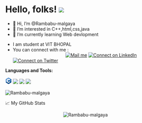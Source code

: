 # Hello, folks! <img src="https://raw.githubusercontent.com/MartinHeinz/MartinHeinz/master/wave.gif" width="30px">
- 👋 Hi, I’m @Rambabu-malgaya
- 👀 I’m interested in C++,html,css,java
- 🌱 I’m currently learning Web devlopment
<!--- 📫 How to reach me  Mail to:rambabumalgaya7@gmail.com--->
-  I am student at VIT BHOPAL
- You can connect with  me : 
<br />&nbsp; &nbsp;&nbsp;&nbsp;&nbsp; &nbsp; &nbsp; &nbsp; &nbsp; &nbsp;   &nbsp; &nbsp; &nbsp; &nbsp; &nbsp; &nbsp; &nbsp; &nbsp; &nbsp; &nbsp; &nbsp; &nbsp; &nbsp;[<img height=30 width=30 alt="Mail me" src="https://img-premium.flaticon.com/png/512/725/725643.png?token=exp=1622606153~hmac=a3140f769e7bad4afbb2545760033bcc">](mailto:rambabumalgaya7@gmail.com)
[<img height=30 width=30 alt="Connect on LinkedIn" src="https://image.flaticon.com/icons/png/512/61/61109.png">](https://www.linkedin.com/in/rambabu-malgaya/) 
[<img height=30 width=30 alt="Connect on Twitter" src="https://image.flaticon.com/icons/png/512/1384/1384033.png">](https://twitter.com/MalgayaRambabu?s=09)

**Languages and Tools:**  

<code><img height="20" src="https://raw.githubusercontent.com/github/explore/80688e429a7d4ef2fca1e82350fe8e3517d3494d/topics/cpp/cpp.png"></code>
<code><img height="20" src="https://image.flaticon.com/icons/png/512/919/919827.png"></code>
<code><img height="20" src="https://image.flaticon.com/icons/png/512/888/888847.png"></code>
<code><img height="20" src="https://image.flaticon.com/icons/png/512/919/919825.png"></code>


<p><img align="center" src="https://github-readme-stats.vercel.app/api/top-langs?username=Rambabu-malgaya&show_icons=true&locale=en&layout=compact" alt="Rambabu-malgaya" />



📈 My GitHub Stats

<p align="center"> <img src="https://github-readme-stats.vercel.app/api?username=Rambabu-malgaya&show_icons=true&theme=gotham" alt="Rambabu-malgaya" /> <!--you can use merko/dark/ radical/ merko/ gruvbox/ tokyonight/ onedark/ cobalt/ synthwave/highcontrast/ dracula-->
  
<!-- 
Rambabu-malgaya/Rambabu-malgaya is a ✨ special ✨ repository because its `README.md` (this file) appears on your GitHub profile.
You can click the Preview link to take a look at your changes.
--->
